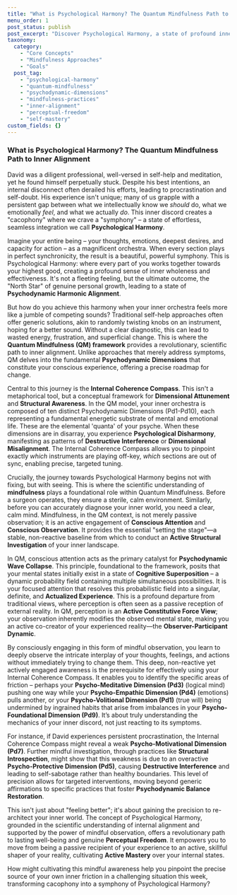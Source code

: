 ```yaml
---
title: "What is Psychological Harmony? The Quantum Mindfulness Path to Inner Alignment"
menu_order: 1
post_status: publish
post_excerpt: "Discover Psychological Harmony, a state of profound inner alignment where thoughts, emotions, and actions coalesce into a powerful symphony. This article introduces the Quantum Mindfulness framework as a scientific approach to achieving this state, leveraging practices like Conscious Attention and the Internal Coherence Compass to resolve inner discord and cultivate Perceptual Freedom."
taxonomy:
  category:
    - "Core Concepts"
    - "Mindfulness Approaches"
    - "Goals"
  post_tag:
    - "psychological-harmony"
    - "quantum-mindfulness"
    - "psychodynamic-dimensions"
    - "mindfulness-practices"
    - "inner-alignment"
    - "perceptual-freedom"
    - "self-mastery"
custom_fields: {}
---
```


### What is Psychological Harmony? The Quantum Mindfulness Path to Inner Alignment

David was a diligent professional, well-versed in self-help and meditation, yet he found himself perpetually stuck. Despite his best intentions, an internal disconnect often derailed his efforts, leading to procrastination and self-doubt. His experience isn't unique; many of us grapple with a persistent gap between what we intellectually know we *should* do, what we emotionally *feel*, and what we actually *do*. This inner discord creates a "cacophony" where we crave a "symphony" – a state of effortless, seamless integration we call **Psychological Harmony**.

Imagine your entire being – your thoughts, emotions, deepest desires, and capacity for action – as a magnificent orchestra. When every section plays in perfect synchronicity, the result is a beautiful, powerful symphony. This is Psychological Harmony: where every part of you works together towards your highest good, creating a profound sense of inner wholeness and effectiveness. It's not a fleeting feeling, but the ultimate outcome, the "North Star" of genuine personal growth, leading to a state of **Psychodynamic Harmonic Alignment**.

But how do you achieve this harmony when your inner orchestra feels more like a jumble of competing sounds? Traditional self-help approaches often offer generic solutions, akin to randomly twisting knobs on an instrument, hoping for a better sound. Without a clear diagnostic, this can lead to wasted energy, frustration, and superficial change. This is where the **Quantum Mindfulness (QM) framework** provides a revolutionary, scientific path to inner alignment. Unlike approaches that merely address symptoms, QM delves into the fundamental **Psychodynamic Dimensions** that constitute your conscious experience, offering a precise roadmap for change.

Central to this journey is the **Internal Coherence Compass**. This isn't a metaphorical tool, but a conceptual framework for **Dimensional Attunement** and **Structural Awareness**. In the QM model, your inner orchestra is composed of ten distinct Psychodynamic Dimensions (Pd1-Pd10), each representing a fundamental energetic substrate of mental and emotional life. These are the elemental 'quanta' of your psyche. When these dimensions are in disarray, you experience **Psychological Disharmony**, manifesting as patterns of **Destructive Interference** or **Dimensional Misalignment**. The Internal Coherence Compass allows you to pinpoint exactly *which* instruments are playing off-key, *which* sections are out of sync, enabling precise, targeted tuning.

Crucially, the journey towards Psychological Harmony begins not with fixing, but with seeing. This is where the scientific understanding of **mindfulness** plays a foundational role within Quantum Mindfulness. Before a surgeon operates, they ensure a sterile, calm environment. Similarly, before you can accurately diagnose your inner world, you need a clear, calm mind. Mindfulness, in the QM context, is not merely passive observation; it is an active engagement of **Conscious Attention** and **Conscious Observation**. It provides the essential "setting the stage"—a stable, non-reactive baseline from which to conduct an **Active Structural Investigation** of your inner landscape.

In QM, conscious attention acts as the primary catalyst for **Psychodynamic Wave Collapse**. This principle, foundational to the framework, posits that your mental states initially exist in a state of **Cognitive Superposition** – a dynamic probability field containing multiple simultaneous possibilities. It is your focused attention that resolves this probabilistic field into a singular, definite, and **Actualized Experience**. This is a profound departure from traditional views, where perception is often seen as a passive reception of external reality. In QM, perception is an **Active Constitutive Force View**; your observation inherently modifies the observed mental state, making you an active co-creator of your experienced reality—the **Observer-Participant Dynamic**.

By consciously engaging in this form of mindful observation, you learn to deeply observe the intricate interplay of your thoughts, feelings, and actions without immediately trying to change them. This deep, non-reactive yet actively engaged awareness is the prerequisite for effectively using your Internal Coherence Compass. It enables you to identify the specific areas of friction – perhaps your **Psycho-Meditative Dimension (Pd3)** (logical mind) pushing one way while your **Psycho-Empathic Dimension (Pd4)** (emotions) pulls another, or your **Psycho-Volitional Dimension (Pd1)** (true will) being undermined by ingrained habits that arise from imbalances in your **Psycho-Foundational Dimension (Pd9)**. It’s about truly understanding the mechanics of your inner discord, not just reacting to its symptoms.

For instance, if David experiences persistent procrastination, the Internal Coherence Compass might reveal a weak **Psycho-Motivational Dimension (Pd7)**. Further mindful investigation, through practices like **Structural Introspection**, might show that this weakness is due to an overactive **Psycho-Protective Dimension (Pd5)**, causing **Destructive Interference** and leading to self-sabotage rather than healthy boundaries. This level of precision allows for targeted interventions, moving beyond generic affirmations to specific practices that foster **Psychodynamic Balance Restoration**.

This isn't just about "feeling better"; it's about gaining the precision to re-architect your inner world. The concept of Psychological Harmony, grounded in the scientific understanding of internal alignment and supported by the power of mindful observation, offers a revolutionary path to lasting well-being and genuine **Perceptual Freedom**. It empowers you to move from being a passive recipient of your experience to an active, skillful shaper of your reality, cultivating **Active Mastery** over your internal states.

How might cultivating this mindful awareness help you pinpoint the precise source of your own inner friction in a challenging situation this week, transforming cacophony into a symphony of Psychological Harmony?